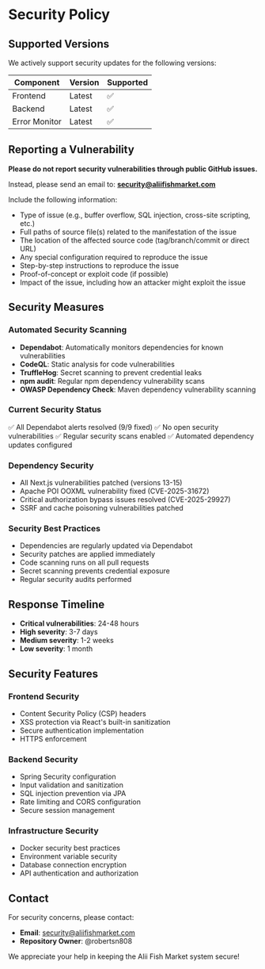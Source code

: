 # Security Policy

## Supported Versions

We actively support security updates for the following versions:

| Component | Version | Supported          |
| --------- | ------- | ------------------ |
| Frontend  | Latest  | :white_check_mark: |
| Backend   | Latest  | :white_check_mark: |
| Error Monitor | Latest | :white_check_mark: |

## Reporting a Vulnerability

**Please do not report security vulnerabilities through public GitHub issues.**

Instead, please send an email to: **security@aliifishmarket.com**

Include the following information:
- Type of issue (e.g., buffer overflow, SQL injection, cross-site scripting, etc.)
- Full paths of source file(s) related to the manifestation of the issue
- The location of the affected source code (tag/branch/commit or direct URL)
- Any special configuration required to reproduce the issue
- Step-by-step instructions to reproduce the issue
- Proof-of-concept or exploit code (if possible)
- Impact of the issue, including how an attacker might exploit the issue

## Security Measures

### Automated Security Scanning
- **Dependabot**: Automatically monitors dependencies for known vulnerabilities
- **CodeQL**: Static analysis for code vulnerabilities
- **TruffleHog**: Secret scanning to prevent credential leaks
- **npm audit**: Regular npm dependency vulnerability scans
- **OWASP Dependency Check**: Maven dependency vulnerability scanning

### Current Security Status
✅ All Dependabot alerts resolved (9/9 fixed)
✅ No open security vulnerabilities
✅ Regular security scans enabled
✅ Automated dependency updates configured

### Dependency Security
- All Next.js vulnerabilities patched (versions 13-15)
- Apache POI OOXML vulnerability fixed (CVE-2025-31672)
- Critical authorization bypass issues resolved (CVE-2025-29927)
- SSRF and cache poisoning vulnerabilities patched

### Security Best Practices
- Dependencies are regularly updated via Dependabot
- Security patches are applied immediately
- Code scanning runs on all pull requests
- Secret scanning prevents credential exposure
- Regular security audits performed

## Response Timeline

- **Critical vulnerabilities**: 24-48 hours
- **High severity**: 3-7 days  
- **Medium severity**: 1-2 weeks
- **Low severity**: 1 month

## Security Features

### Frontend Security
- Content Security Policy (CSP) headers
- XSS protection via React's built-in sanitization
- Secure authentication implementation
- HTTPS enforcement

### Backend Security
- Spring Security configuration
- Input validation and sanitization
- SQL injection prevention via JPA
- Rate limiting and CORS configuration
- Secure session management

### Infrastructure Security
- Docker security best practices
- Environment variable security
- Database connection encryption
- API authentication and authorization

## Contact

For security concerns, please contact:
- **Email**: security@aliifishmarket.com
- **Repository Owner**: @robertsn808

We appreciate your help in keeping the Alii Fish Market system secure!